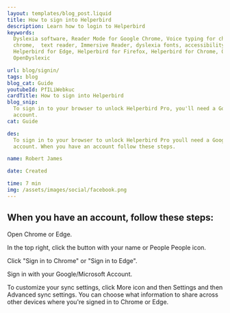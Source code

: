 ```yaml
---
layout: templates/blog_post.liquid
title: How to sign into Helperbird
description: Learn how to login to Helperbird
keywords:
  Dyslexia software, Reader Mode for Google Chrome, Voice typing for chrome, Text to speech for
  chrome,  text reader, Immersive Reader, dyslexia fonts, accessibility software, dyslexia software,
  Helperbird for Edge, Helperbird for Firefox, Helperbird for Chrome, Opendyslexic for Chrome,
  OpenDyslexic

url: blog/signin/
tags: blog
blog_cat: Guide
youtubeId: PfILiWebkuc
cardTitle: How to sign into Helperbird
blog_snip:
  To sign in to your browser to unlock Helperbird Pro, you'll need a Google Account or an Microsoft
  account.
cat: Guide

des:
  To sign in to your browser to unlock Helperbird Pro youll need a Google Account or an Microsoft
  account. When you have an account follow these steps.

name: Robert James

date: Created

time: 7 min
img: /assets/images/social/facebook.png
---
```


## When you have an account, follow these steps:

Open Chrome or Edge.

In the top right, click the button with your name or People People icon.

Click "Sign in to Chrome" or "Sign in to Edge".

Sign in with your Google/Microsoft Account.

To customize your sync settings, click More icon and then Settings and then Advanced sync settings.
You can choose what information to share across other devices where you're signed in to Chrome or
Edge.
